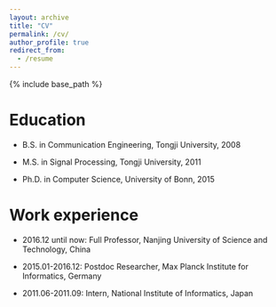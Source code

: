 ```yaml
---
layout: archive
title: "CV"
permalink: /cv/
author_profile: true
redirect_from:
  - /resume
---
```


{% include base_path %}

Education
======
* B.S. in Communication Engineering, Tongji University, 2008

* M.S. in Signal Processing, Tongji University, 2011
  
* Ph.D. in Computer Science, University of Bonn, 2015

Work experience
======
* 2016.12 until now: Full Professor, Nanjing University of Science and Technology, China

* 2015.01-2016.12: Postdoc Researcher, Max Planck Institute for Informatics, Germany

* 2011.06-2011.09: Intern, National Institute of Informatics, Japan
